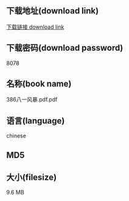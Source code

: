 ## 下载地址(download link)
[下载链接 download link](https://tutu365.netlify.app/?s=386%E5%85%AB%E4%B8%80%E9%A3%8E%E6%9A%B4.pdf)

## 下载密码(download password)
8078

## 名称(book name)
386八一风暴.pdf.pdf

## 语言(language)
chinese

## MD5


## 大小(filesize)
9.6 MB
